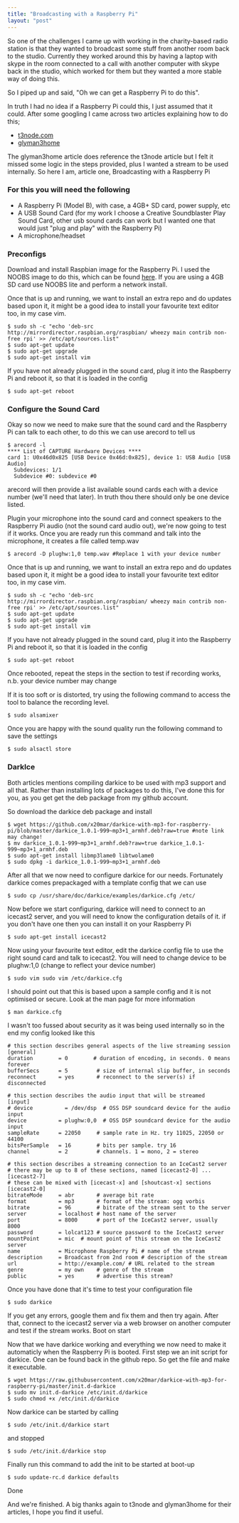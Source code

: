 ```yaml
---
title: "Broadcasting with a Raspberry Pi"
layout: "post"
---
```


So one of the challenges I came up with working in the charity-based radio station is that they wanted to broadcast some stuff from another room back to the studio. Currently they worked around this by having a laptop with skype in the room connected to a call with another computer with skype back in the studio, which worked for them but they wanted a more stable way of doing this.

So I piped up and said, "Oh we can get a Raspberry Pi to do this".

In truth I had no idea if a Raspberry Pi could this, I just assumed that it could. After some googling I came across two articles explaining how to do this;

* [t3node.com](http://www.t3node.com/blog/live-streaming-mp3-audio-with-darkice-and-icecast2-on-raspberry-pi/)
* [glyman3home](https://sites.google.com/site/glyman3home/raspi-streaming-to-broadcastify)

The glyman3home article does reference the t3node article but I felt it missed some logic in the steps provided, plus I wanted a stream to be used internally. So here I am, article one, Broadcasting with a Raspberry Pi

### For this you will need the following

* A Raspberry Pi (Model B), with case, a 4GB+ SD card, power supply, etc
* A USB Sound Card (for my work I choose a Creative Soundblaster Play Sound Card, other usb sound cards can work but I wanted one that would just "plug and play" with the Raspberry Pi)
* A microphone/headset

### Preconfigs

Download and install Raspbian image for the Raspberry Pi. I used the NOOBS image to do this, which can be found [here](http://www.raspberrypi.org/downloads/). If you are using a 4GB SD card use NOOBS lite and perform a network install.

Once that is up and running, we want to install an extra repo and do updates based upon it, it might be a good idea to install your favourite text editor too, in my case vim.

```vim
$ sudo sh -c "echo 'deb-src http://mirrordirector.raspbian.org/raspbian/ wheezy main contrib non-free rpi' >> /etc/apt/sources.list"
$ sudo apt-get update
$ sudo apt-get upgrade
$ sudo apt-get install vim
```

If you have not already plugged in the sound card, plug it into the Raspberry Pi and reboot it, so that it is loaded in the config

```vim
$ sudo apt-get reboot
```

### Configure the Sound Card

Okay so now we need to make sure that the sound card and the Raspberry Pi can talk to each other, to do this we can use arecord to tell us

```vim
$ arecord -l
**** List of CAPTURE Hardware Devices ****
card 1: U0x46d0x825 [USB Device 0x46d:0x825], device 1: USB Audio [USB Audio]
  Subdevices: 1/1
  Subdevice #0: subdevice #0
```

arecord will then provide a list available sound cards each with a device number (we'll need that later). In truth thou there should only be one device listed.

Plugin your microphone into the sound card and connect speakers to the Raspberry Pi audio (not the sound card audio out), we're now going to test if it works. Once you are ready run this command and talk into the microphone, it creates a file called temp.wav

```vim
$ arecord -D plughw:1,0 temp.wav #Replace 1 with your device number
```

Once that is up and running, we want to install an extra repo and do updates based upon it, it might be a good idea to install your favourite text editor too, in my case vim.

```vim
$ sudo sh -c "echo 'deb-src http://mirrordirector.raspbian.org/raspbian/ wheezy main contrib non-free rpi' >> /etc/apt/sources.list"
$ sudo apt-get update
$ sudo apt-get upgrade
$ sudo apt-get install vim
```

If you have not already plugged in the sound card, plug it into the Raspberry Pi and reboot it, so that it is loaded in the config

```vim
$ sudo apt-get reboot
```

Once rebooted, repeat the steps in the section to test if recording works, n.b. your device number may change

If it is too soft or is distorted, try using the following command to access the tool to balance the recording level.

```vim
$ sudo alsamixer
```

Once you are happy with the sound quality run the following command to save the settings

```vim
$ sudo alsactl store
```

### DarkIce

Both articles mentions compiling darkice to be used with mp3 support and all that. Rather than installing lots of packages to do this, I've done this for you, as you get get the deb package from my github account. 

So download the darkice deb package and install

```vim
$ wget https://github.com/x20mar/darkice-with-mp3-for-raspberry-pi/blob/master/darkice_1.0.1-999~mp3+1_armhf.deb?raw=true #note link may change!
$ mv darkice_1.0.1-999~mp3+1_armhf.deb?raw=true darkice_1.0.1-999~mp3+1_armhf.deb
$ sudo apt-get install libmp3lame0 libtwolame0 
$ sudo dpkg -i darkice_1.0.1-999~mp3+1_armhf.deb
```

After all that we now need to configure darkice for our needs. Fortunately darkice comes prepackaged with a template config that we can use

```vim
$ sudo cp /usr/share/doc/darkice/examples/darkice.cfg /etc/
```

Now before we start configuring, darkice will need to connect to an icecast2 server, and you will need to know the configuration details of it. if you don't have one then you can install it on your Raspberry Pi

```vim
$ sudo apt-get install icecast2
```

Now using your favourite text editor, edit the darkice config file to use the right sound card and talk to icecast2. You will need to change device to be plughw:1,0 (change to reflect your device number)

```vim
$ sudo vim sudo vim /etc/darkice.cfg
```

I should point out that this is based upon a sample config and it is not optimised or secure. Look at the man page for more information

```vim
$ man darkice.cfg
```

I wasn't too fussed about security as it was being used internally so in the end my config looked like this

```
# this section describes general aspects of the live streaming session
[general]
duration        = 0        # duration of encoding, in seconds. 0 means forever
bufferSecs      = 5         # size of internal slip buffer, in seconds
reconnect       = yes       # reconnect to the server(s) if disconnected

# this section describes the audio input that will be streamed
[input]
# device          = /dev/dsp  # OSS DSP soundcard device for the audio input
device          = plughw:0,0  # OSS DSP soundcard device for the audio input
sampleRate      = 22050     # sample rate in Hz. try 11025, 22050 or 44100
bitsPerSample   = 16        # bits per sample. try 16
channel         = 2         # channels. 1 = mono, 2 = stereo

# this section describes a streaming connection to an IceCast2 server
# there may be up to 8 of these sections, named [icecast2-0] ... [icecast2-7]
# these can be mixed with [icecast-x] and [shoutcast-x] sections
[icecast2-0]
bitrateMode     = abr       # average bit rate
format          = mp3       # format of the stream: ogg vorbis
bitrate         = 96        # bitrate of the stream sent to the server
server          = localhost # host name of the server
port            = 8000      # port of the IceCast2 server, usually 8000
password        = lolcat123 # source password to the IceCast2 server
mountPoint      = mic  # mount point of this stream on the IceCast2 server
name            = Microphone Raspberry Pi # name of the stream
description     = Broadcast from 2nd room # description of the stream
url             = http://example.com/ # URL related to the stream
genre           = my own    # genre of the stream
public          = yes       # advertise this stream?
```

Once you have done that it's time to test your configuration file

```vim
$ sudo darkice
```

If you get any errors, google them and fix them and then try again. After that, connect to the icecast2 server via a web browser on another computer and test if the stream works.
Boot on start

Now that we have darkice working and everything we now need to make it automaticly when the Raspberry Pi is booted. First step we an init script for darkice. One can be found back in the github repo. So get the file and make it executable.

```vim
$ wget https://raw.githubusercontent.com/x20mar/darkice-with-mp3-for-raspberry-pi/master/init.d-darkice
$ sudo mv init.d-darkice /etc/init.d/darkice
$ sudo chmod +x /etc/init.d/darkice
```

Now darkice can be started by calling

```vim
$ sudo /etc/init.d/darkice start
```

and stopped

```vim
$ sudo /etc/init.d/darkice stop
```

Finally run this command to add the init to be started at boot-up

```vim
$ sudo update-rc.d darkice defaults
```

Done

And we're finished. A big thanks again to t3node and glyman3home for their articles, I hope you find it useful.
